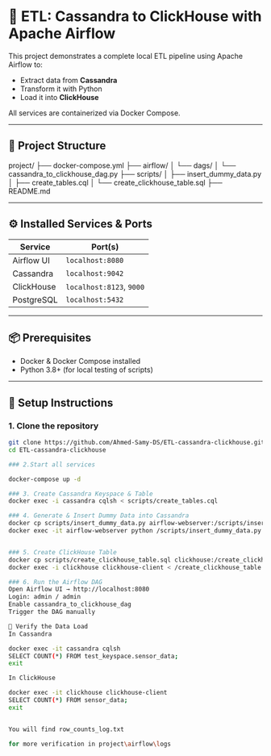 # 🚀 ETL: Cassandra to ClickHouse with Apache Airflow

This project demonstrates a complete local ETL pipeline using Apache Airflow to:
- Extract data from **Cassandra**
- Transform it with Python
- Load it into **ClickHouse**

All services are containerized via Docker Compose.

---

## 📁 Project Structure

project/
├── docker-compose.yml
├── airflow/
│ └── dags/
│ └── cassandra_to_clickhouse_dag.py
├── scripts/
│ ├── insert_dummy_data.py
│ ├── create_tables.cql
│ └── create_clickhouse_table.sql
├── README.md


---

## ⚙️ Installed Services & Ports

| Service      | Port(s)                  |
|--------------|--------------------------|
| Airflow UI   | `localhost:8080`         |
| Cassandra    | `localhost:9042`         |
| ClickHouse   | `localhost:8123`, `9000` |
| PostgreSQL   | `localhost:5432`         |

---

## 📦 Prerequisites

- Docker & Docker Compose installed
- Python 3.8+ (for local testing of scripts)

---

## 🚀 Setup Instructions

### 1. Clone the repository

```bash
git clone https://github.com/Ahmed-Samy-DS/ETL-cassandra-clickhouse.git
cd ETL-cassandra-clickhouse

### 2.Start all services

docker-compose up -d

### 3. Create Cassandra Keyspace & Table
docker exec -i cassandra cqlsh < scripts/create_tables.cql

### 4. Generate & Insert Dummy Data into Cassandra
docker cp scripts/insert_dummy_data.py airflow-webserver:/scripts/insert_dummy_data.py
docker exec -it airflow-webserver python /scripts/insert_dummy_data.py


### 5. Create ClickHouse Table
docker cp scripts/create_clickhouse_table.sql clickhouse:/create_clickhouse_table.sql
docker exec -i clickhouse clickhouse-client < /create_clickhouse_table.sql

### 6. Run the Airflow DAG
Open Airflow UI → http://localhost:8080
Login: admin / admin
Enable cassandra_to_clickhouse_dag
Trigger the DAG manually

🧪 Verify the Data Load
In Cassandra

docker exec -it cassandra cqlsh
SELECT COUNT(*) FROM test_keyspace.sensor_data;
exit

In ClickHouse

docker exec -it clickhouse clickhouse-client
SELECT COUNT(*) FROM sensor_data;
exit


You will find row_counts_log.txt 

for more verification in project\airflow\logs









